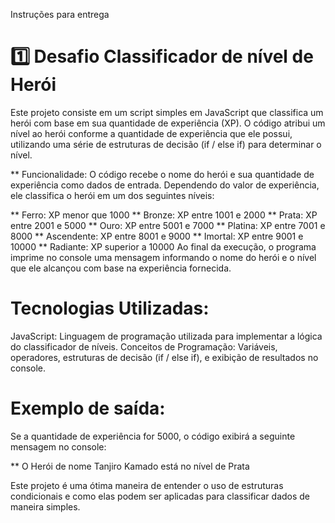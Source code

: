 Instruções para entrega
# 1️⃣ Desafio Classificador de nível de Herói

Este projeto consiste em um script simples em JavaScript que classifica um herói com base em sua quantidade de experiência (XP). O código atribui um nível ao herói conforme a quantidade de experiência que ele possui, utilizando uma série de estruturas de decisão (if / else if) para determinar o nível.

** Funcionalidade:
O código recebe o nome do herói e sua quantidade de experiência como dados de entrada. Dependendo do valor de experiência, ele classifica o herói em um dos seguintes níveis:

** Ferro: XP menor que 1000
** Bronze: XP entre 1001 e 2000
** Prata: XP entre 2001 e 5000
** Ouro: XP entre 5001 e 7000
** Platina: XP entre 7001 e 8000
** Ascendente: XP entre 8001 e 9000
** Imortal: XP entre 9001 e 10000
** Radiante: XP superior a 10000
Ao final da execução, o programa imprime no console uma mensagem informando o nome do herói e o nível que ele alcançou com base na experiência fornecida.

# Tecnologias Utilizadas:
JavaScript: Linguagem de programação utilizada para implementar a lógica do classificador de níveis.
Conceitos de Programação: Variáveis, operadores, estruturas de decisão (if / else if), e exibição de resultados no console.

# Exemplo de saída:
Se a quantidade de experiência for 5000, o código exibirá a seguinte mensagem no console:

** O Herói de nome Tanjiro Kamado está no nível de Prata

Este projeto é uma ótima maneira de entender o uso de estruturas condicionais e como elas podem ser aplicadas para classificar dados de maneira simples.

